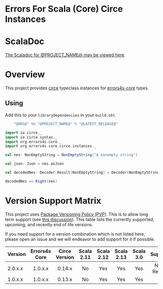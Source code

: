 # Errors For Scala (Core) Circe Instances #

# ScalaDoc #

[The Scaladoc for @PROJECT_NAME@ may be viewed here][javadoc].

[javadoc]: @SCALADOC_LINK@ "Scaladoc"

# Overview #

This project provides [circe][circe] typeclass instances for [errors4s-core][errors4s-core] types.

[circe]: https://github.com/circe/circe "Circe"
[errors4s-core]: https://github.com/errors4s/errors4s-core "Errors4s Core"

## Using ##

Add this to your `libraryDependencies` in your `build.sbt`.

```scala
    "@ORG@" %% "@PROJECT_NAME@" % "@LATEST_RELEASE@"
```

```scala mdoc:to-string
import io.circe._
import io.circe.syntax._
import org.errors4s.core._
import org.errors4s.core.circe.instances._

val nes: NonEmptyString = NonEmptyString("A nonempty string")

val json: Json = nes.asJson

val decodedNes: Decoder.Result[NonEmptyString] = Decoder[NonEmptyString].decodeJson(json)

decodedNes == Right(nes)
```

# Version Support Matrix #

This project uses [Package Versioning Policy (PVP)][pvp]. This is to allow long term support (see [this discussion][errors4s-core-pvp]). This table lists the currently supported, upcoming, and recently end of life versions.

If you need support for a version combination which is not listed here, please open an issue and we will endeavor to add support for it if possible.

|Version|Errors4s Core|Circe Version|Scala 2.11|Scala 2.12|Scala 2.13|Scala 3.0|Supported       |
|-------|:-----------:|:-----------:|:--------:|:--------:|:--------:|:-------:|:--------------:|
|2.0.x.x|1.0.x.x      |0.14.x       |No        |Yes       |Yes       |Yes      |Not Yet Released|
|1.0.x.x|1.0.x.x      |0.13.x       |No        |Yes       |Yes       |Yes      |Yes             |

[pvp]: https://pvp.haskell.org/ "PVP"
[errors4s-core-pvp]: https://github.com/errors4s/errors4s-core#versioning "Errors4s Core: Versioning"
[semver]: https://semver.org/ "Semver"
